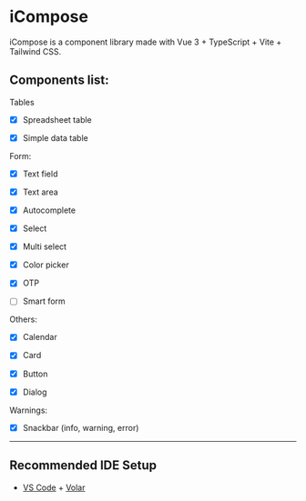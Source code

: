 # iCompose

iCompose is a component library made with Vue 3 + TypeScript + Vite + Tailwind CSS.

## Components list:

Tables

- [x] Spreadsheet table

- [x] Simple data table

Form:

- [x] Text field

- [x] Text area

- [x] Autocomplete

- [x] Select

- [x] Multi select

- [x] Color picker

- [x] OTP

- [ ] Smart form

Others:

- [x] Calendar

- [x] Card

- [x] Button

- [x] Dialog

Warnings:

- [x] Snackbar (info, warning, error)

---

## Recommended IDE Setup

- [VS Code](https://code.visualstudio.com/) + [Volar](https://marketplace.visualstudio.com/items?itemName=Vue.volar)
